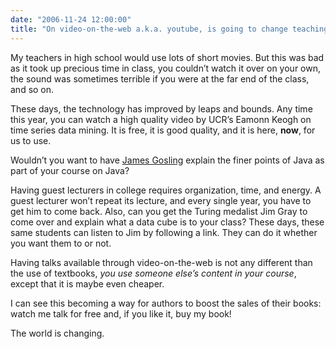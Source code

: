 ```yaml
---
date: "2006-11-24 12:00:00"
title: "On video-on-the-web a.k.a. youtube, is going to change teaching!"
---
```




My teachers in high school would use lots of short movies. But this was bad as it took up precious time in class, you couldn&rsquo;t watch it over on your own, the sound was sometimes terrible if you were at the far end of the class, and so on.

These days, the technology has improved by leaps and bounds. Any time this year, you can watch a high quality video by UCR&rsquo;s Eamonn Keogh on time series data mining. It is free, it is good quality, and it is here, __now__, for us to use.

Wouldn&rsquo;t you want to have [James Gosling](http://blogs.sun.com/jag/) explain the finer points of Java as part of your course on Java?

Having guest lecturers in college requires organization, time, and energy. A guest lecturer won&rsquo;t repeat its lecture, and every single year, you have to get him to come back. Also, can you get the Turing medalist Jim Gray to come over and explain what a data cube is to your class? These days, these same students can listen to Jim by following a link. They can do it whether you want them to or not.

Having talks available through video-on-the-web is not any different than the use of textbooks, <em>you use someone else&rsquo;s content in your course</em>, except that it is maybe even cheaper.

I can see this becoming a way for authors to boost the sales of their books: watch me talk for free and, if you like it, buy my book!

The world is changing.

